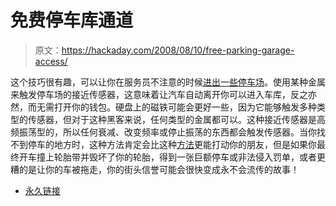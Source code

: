 # 免费停车库通道

> 原文：<https://hackaday.com/2008/08/10/free-parking-garage-access/>

这个技巧很有趣，可以让你在服务员不注意的时候[进出一些停车场](http://www.bofunk.com/video/7125/how_to_hack_an_electronic_parking_gate.html)。使用某种金属来触发停车场的接近传感器，这意味着让汽车自动离开你可以进入车库，反之亦然，而无需打开你的钱包。硬盘上的磁铁可能会更好一些，因为它能够触发多种类型的传感器，但对于这种黑客来说，任何类型的金属都可以。这种接近传感器是高频振荡型的，所以任何衰减、改变频率或停止振荡的东西都会触发传感器。当你找不到停车的地方时，这种方法肯定会比这种[方法](http://www.youtube.com/watch?v=TBnEYECo7S4)更能打动你的朋友，但是如果你最终开车撞上轮胎带并毁坏了你的轮胎，得到一张巨额停车或非法侵入罚单，或者更糟的是让你的车被拖走，你的街头信誉可能会很快变成永不会流传的故事！

*   [永久链接](http://www.bofunk.com/video/7125/how_to_hack_an_electronic_parking_gate.html)
